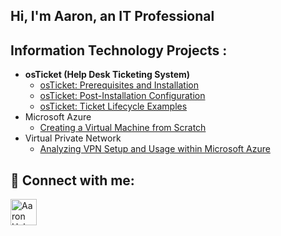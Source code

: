 ## Hi, I'm Aaron, an IT Professional 

<h2> Information Technology Projects :</h2> 
<div style="clear: both;"></div>

- <b>osTicket (Help Desk Ticketing System)</b>
  - [osTicket: Prerequisites and Installation](https://github.com/ahaborte918/osticket-prereqs)
  - [osTicket: Post-Installation Configuration](https://github.com/haborte918/post-installation-config)
  - [osTicket: Ticket Lifecycle Examples](https://github.com/ahaborte918/ticket-lifecycle)
- Microsoft Azure
  - [Creating a Virtual Machine from Scratch](https://github.com/ahaborte918/Virtual-Machine)
- Virtual Private Network
  - [Analyzing VPN Setup and Usage within Microsoft Azure](https://github.com/ahaborte918/VPN)
 

<h2> 🤳 Connect with me:</h2>
<a href="https://www.linkedin.com/in/aaronhaborte/" target="_blank">
  <img align="left" alt="Aaron Haborte | LinkedIn" width="42px" src="https://cdn.jsdelivr.net/npm/simple-icons@v3/icons/linkedin.svg" />
</a>
